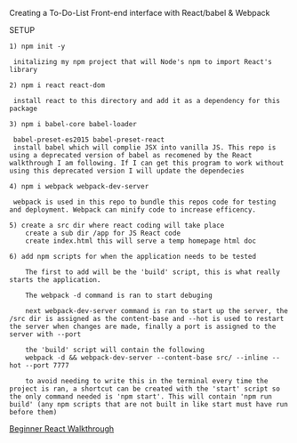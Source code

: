 Creating a To-Do-List Front-end interface with React/babel & Webpack

SETUP

    1) npm init -y
     
     initalizing my npm project that will Node's npm to import React's library

    2) npm i react react-dom
     
     install react to this directory and add it as a dependency for this package

    3) npm i babel-core babel-loader 
     
     babel-preset-es2015 babel-preset-react
     install babel which will complie JSX into vanilla JS. This repo is using a deprecated version of babel as recomened by the React walkthrough I am following. If I can get this program to work without using this deprecated version I will update the dependecies

    4) npm i webpack webpack-dev-server

     webpack is used in this repo to bundle this repos code for testing and deployment. Webpack can minify code to increase efficency.

    5) create a src dir where react coding will take place
        create a sub dir /app for JS React code
        create index.html this will serve a temp homepage html doc

    6) add npm scripts for when the application needs to be tested
    
        The first to add will be the 'build' script, this is what really starts the application. 

        The webpack -d command is ran to start debuging 

        next webpack-dev-server command is ran to start up the server, the /src dir is assigned as the content-base and --hot is used to restart the server when changes are made, finally a port is assigned to the server with --port

        the 'build' script will contain the following 
        webpack -d && webpack-dev-server --content-base src/ --inline --hot --port 7777

        to avoid needing to write this in the terminal every time the project is ran, a shortcut can be created with the 'start' script so the only command needed is 'npm start'. This will contain 'npm run build' (any npm scripts that are not built in like start must have run before them) 


[Beginner React Walkthrough](https://www.youtube.com/watch?v=yZ0f1Apb5CU&list=PL4cUxeGkcC9i0_2FF-WhtRIfIJ1lXlTZR&index=1)